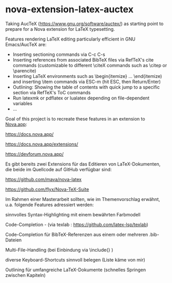 # nova-extension-latex-auctex
Taking AucTeX (https://www.gnu.org/software/auctex/) as starting point to prepare for a Nova extension for LaTeX typesetting.

Features rendering LaTeX editing particularly efficient in GNU Emacs/AucTeX are:

* Inserting sectioning commands via C-c C-s
* Inserting references from associated BibTeX files via RefTeX's cite commands (customizable to different \citeX commands such as \citep or \parencite)
* Inserting LaTeX environments such as \begin{itemize} ... \end{itemize) and inserting \item commands via ESC-m (hit ESC, then Return/Enter)
* Outlining: Showing the table of contents with quick jump to a specific section via RefTeX's ToC commands
* Run latexmk or pdflatex or lualatex depending on file-dependent variables 
* ... 

Goal of this project is to recreate these features in an extension to [Nova.app](https://nova.app):

https://docs.nova.app/

https://docs.nova.app/extensions/

https://devforum.nova.app/

Es gibt bereits zwei Extensions für das Editieren von LaTeX-Dokumenten, die beide im Quellcode auf GitHub verfügbar sind:

https://github.com/mava/nova-latex

https://github.com/flyx/Nova-TeX-Suite


Im Rahmen einer Masterarbeit sollten, wie im Themenvorschlag erwähnt, u.a. folgende Features adressiert werden:

sinnvolles Syntax-Highlighting mit einem bewährten Farbmodell

Code-Completion - (via texlab : https://github.com/latex-lsp/texlab)

Code-Completion für BibTeX-Referenzen aus einem oder mehreren .bib-Dateien

Multi-File-Handling (bei Einbindung via \include{} )

diverse Keyboard-Shortcuts sinnvoll belegen (Liste käme von mir)

Outlining für umfangreiche LaTeX-Dokumente (schnelles Springen zwischen Kapiteln)


